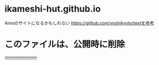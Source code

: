 # ikameshi-hut.github.io
ikmsのサイトになるかもしれない
https://github.com/yoshikyoto/textを参考

# このファイルは、公開時に削除
!!!!!!!!!!!!!!!!!!!!!!!!!!
